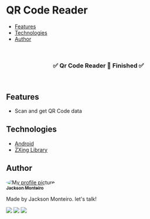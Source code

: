 # QR Code Reader 
<!--ts-->

- [Features](#features)
- [Technologies](#tech)
- [Author](#author)
<!--te-->

<br/>

<h3 align="center">
    ✅ Qr Code Reader 📝 Finished ✅
</h3>

<br/>

<h2 id="features">Features</h2>

- Scan and get QR Code data

<h2 id="tech">Technologies</h2>

- [Android](https://developer.android.com/studio)
- [ZXing Library](https://github.com/journeyapps/zxing-android-embedded)

<h2 id="author">Author</h2>

<a href="#">
	<img style="border-radius: 50%;" src="https://avatars1.githubusercontent.com/u/54756984?s=60&v=4" alt="My profile picture"/>
 	<br/>
	<sub><b>Jackson Monteiro</b></sub></a> 
 </a>

Made by Jackson Monteiro. let's talk!

<a href="https://www.instagram.com/_jackson_monteiro/" target="_blank"><img src="https://img.shields.io/badge/-Instagram-%23E4405F?style=for-the-badge&logo=instagram&logoColor=white" target="_blank"></a>
<a href = "mailto:infor.jackson324@gmail.com"><img src="https://img.shields.io/badge/-Gmail-%23333?style=for-the-badge&logo=gmail&logoColor=white" target="_blank"></a>
<a href="https://www.linkedin.com/in/ojacksonmonteiro/" target="_blank"><img src="https://img.shields.io/badge/-LinkedIn-%230077B5?style=for-the-badge&logo=linkedin&logoColor=white" target="_blank"></a>
